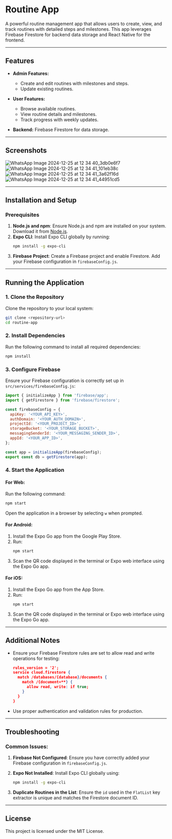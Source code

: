 # Routine App

A powerful routine management app that allows users to create, view, and track routines with detailed steps and milestones. This app leverages Firebase Firestore for backend data storage and React Native for the frontend.

---

## Features

- **Admin Features:**
  - Create and edit routines with milestones and steps.
  - Update existing routines.

- **User Features:**
  - Browse available routines.
  - View routine details and milestones.
  - Track progress with weekly updates.

- **Backend:** Firebase Firestore for data storage.

---

## Screenshots

![WhatsApp Image 2024-12-25 at 12 34 40_3db0e6f7](https://github.com/user-attachments/assets/a2fc132c-a0c9-40c5-b29f-dc5e997ac845)
![WhatsApp Image 2024-12-25 at 12 34 41_101eb38c](https://github.com/user-attachments/assets/e6a84011-5e28-420c-9be3-04c6f399b0be)
![WhatsApp Image 2024-12-25 at 12 34 41_3a62f16d](https://github.com/user-attachments/assets/46e244f1-d7e3-44e3-bc8e-c753cc6ceb02)
![WhatsApp Image 2024-12-25 at 12 34 41_44951cd5](https://github.com/user-attachments/assets/e8587f48-f3fc-41c9-8dfb-74246b555dd2)



---

## Installation and Setup

### Prerequisites

1. **Node.js and npm**: Ensure Node.js and npm are installed on your system. Download it from [Node.js](https://nodejs.org/).
2. **Expo CLI**: Install Expo CLI globally by running:
   ```bash
   npm install -g expo-cli
   ```
3. **Firebase Project**: Create a Firebase project and enable Firestore. Add your Firebase configuration in `firebaseConfig.js`.

---

## Running the Application

### 1. Clone the Repository

Clone the repository to your local system:
```bash
git clone <repository-url>
cd routine-app
```

### 2. Install Dependencies

Run the following command to install all required dependencies:
```bash
npm install
```

### 3. Configure Firebase

Ensure your Firebase configuration is correctly set up in `src/services/firebaseConfig.js`:
```javascript
import { initializeApp } from 'firebase/app';
import { getFirestore } from 'firebase/firestore';

const firebaseConfig = {
  apiKey: '<YOUR_API_KEY>',
  authDomain: '<YOUR_AUTH_DOMAIN>',
  projectId: '<YOUR_PROJECT_ID>',
  storageBucket: '<YOUR_STORAGE_BUCKET>',
  messagingSenderId: '<YOUR_MESSAGING_SENDER_ID>',
  appId: '<YOUR_APP_ID>',
};

const app = initializeApp(firebaseConfig);
export const db = getFirestore(app);
```

### 4. Start the Application

#### For Web:
Run the following command:
```bash
npm start
```
Open the application in a browser by selecting `w` when prompted.

#### For Android:
1. Install the Expo Go app from the Google Play Store.
2. Run:
   ```bash
   npm start
   ```
3. Scan the QR code displayed in the terminal or Expo web interface using the Expo Go app.

#### For iOS:
1. Install the Expo Go app from the App Store.
2. Run:
   ```bash
   npm start
   ```
3. Scan the QR code displayed in the terminal or Expo web interface using the Expo Go app.

---

## Additional Notes

- Ensure your Firebase Firestore rules are set to allow read and write operations for testing:
  ```json
  rules_version = '2';
  service cloud.firestore {
    match /databases/{database}/documents {
      match /{document=**} {
        allow read, write: if true;
      }
    }
  }
  ```

- Use proper authentication and validation rules for production.

---

## Troubleshooting

### Common Issues:

1. **Firebase Not Configured**:
   Ensure you have correctly added your Firebase configuration in `firebaseConfig.js`.

2. **Expo Not Installed**:
   Install Expo CLI globally using:
   ```bash
   npm install -g expo-cli
   ```

3. **Duplicate Routines in the List**:
   Ensure the `id` used in the `FlatList` key extractor is unique and matches the Firestore document ID.

---

## License

This project is licensed under the MIT License.

